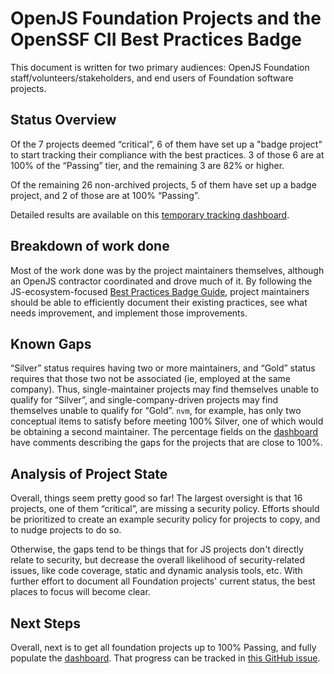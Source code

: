 # OpenJS Foundation Projects and the OpenSSF CII Best Practices Badge

This document is written for two primary audiences: OpenJS Foundation staff/volunteers/stakeholders, and end users of Foundation software projects.

## Status Overview

Of the 7 projects deemed “critical”, 6 of them have set up a "badge project" to start tracking their compliance with the best practices. 3 of those 6 are at 100% of the “Passing” tier, and the remaining 3 are 82% or higher.

Of the remaining 26 non-archived projects, 5 of them have set up a badge project, and 2 of those are at 100% “Passing”.

Detailed results are available on this [temporary tracking dashboard][dashboard].

## Breakdown of work done

Most of the work done was by the project maintainers themselves, although an OpenJS contractor coordinated and drove much of it. By following the JS-ecosystem-focused [Best Practices Badge Guide](https://github.com/openjs-foundation/security-collab-space/blob/main/best-practices-badge.md), project maintainers should be able to efficiently document their existing practices, see what needs improvement, and implement those improvements.

## Known Gaps

 “Silver” status requires having two or more maintainers, and “Gold” status requires that those two not be associated (ie, employed at the same company). Thus, single-maintainer projects may find themselves unable to qualify for “Silver”, and single-company-driven projects may find themselves unable to qualify for “Gold”. `nvm`, for example, has only two conceptual items to satisfy before meeting 100% Silver, one of which would be obtaining a second maintainer. The percentage fields on the [dashboard][dashboard] have comments describing the gaps for the projects that are close to 100%.

## Analysis of Project State

Overall, things seem pretty good so far! The largest oversight is that 16 projects, one of them “critical”, are missing a security policy. Efforts should be prioritized to create an example security policy for projects to copy, and to nudge projects to do so.

Otherwise, the gaps tend to be things that for JS projects don't directly relate to security, but decrease the overall likelihood of security-related issues, like code coverage, static and dynamic analysis tools, etc. With further effort to document all Foundation projects' current status, the best places to focus will become clear.

## Next Steps

Overall, next is to get all foundation projects up to 100% Passing, and fully populate the [dashboard][dashboard]. That progress can be tracked in [this GitHub issue](https://github.com/openjs-foundation/security-collab-space/issues/95).

[dashboard]: https://docs.google.com/spreadsheets/d/1wUsWSRu4x_Up4PjVNhEu_z8eOag8V7bcJGaJJl5RlC8/edit#gid=0
